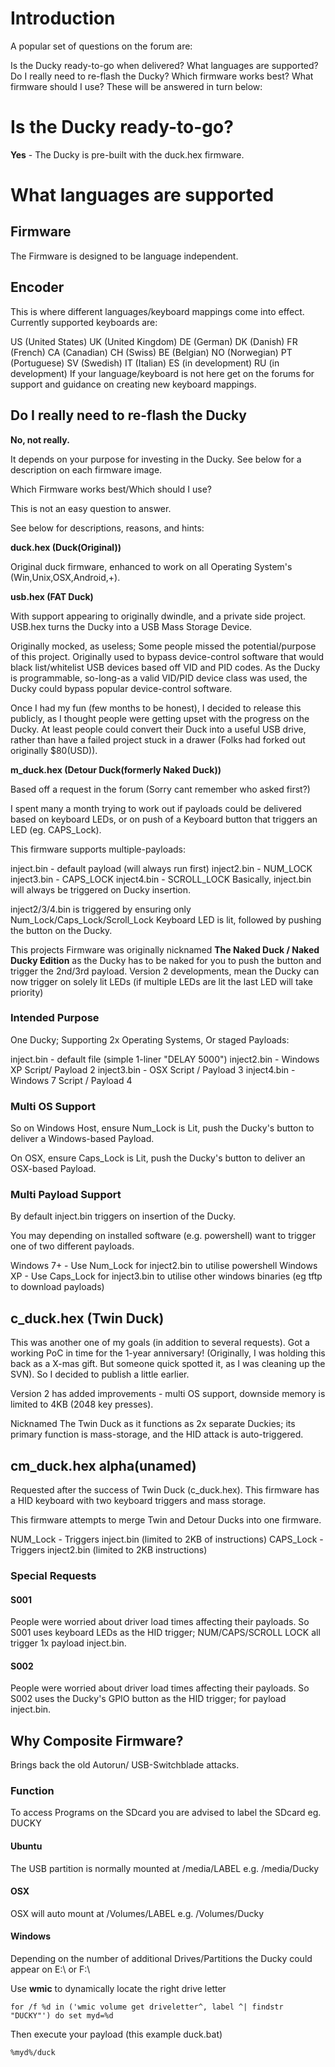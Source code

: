 # Introduction

A popular set of questions on the forum are:

Is the Ducky ready-to-go when delivered?
What languages are supported?
Do I really need to re-flash the Ducky?
Which firmware works best?
What firmware should I use?
These will be answered in turn below:

# Is the Ducky ready-to-go?

**Yes** - The Ducky is pre-built with the duck.hex firmware.

# What languages are supported

## Firmware

The Firmware is designed to be language independent.

## Encoder

This is where different languages/keyboard mappings come into effect. Currently supported keyboards are:

US (United States)
UK (United Kingdom)
DE (German)
DK (Danish)
FR (French)
CA (Canadian)
CH (Swiss)
BE (Belgian)
NO (Norwegian)
PT (Portuguese)
SV (Swedish)
IT (Italian)
ES (in development)
RU (in development)
If your language/keyboard is not here get on the forums for support and guidance on creating new keyboard mappings.

## Do I really need to re-flash the Ducky

**No, not really.**

It depends on your purpose for investing in the Ducky. See below for a description on each firmware image.

Which Firmware works best/Which should I use?

This is not an easy question to answer.

See below for descriptions, reasons, and hints:

**duck.hex (Duck(Original))**

Original duck firmware, enhanced to work on all Operating System's (Win,Unix,OSX,Android,+).

**usb.hex (FAT Duck)**

With support appearing to originally dwindle, and a private side project. USB.hex turns the Ducky into a USB Mass Storage Device.

Originally mocked, as useless; Some people missed the potential/purpose of this project. Originally used to bypass device-control software that would black list/whitelist USB devices based off VID and PID codes. As the Ducky is programmable, so-long-as a valid VID/PID device class was used, the Ducky could bypass popular device-control software.

Once I had my fun (few months to be honest), I decided to release this publicly, as I thought people were getting upset with the progress on the Ducky. At least people could convert their Duck into a useful USB drive, rather than have a failed project stuck in a drawer (Folks had forked out originally $80(USD)).

**m_duck.hex (Detour Duck(formerly Naked Duck))**

Based off a request in the forum (Sorry cant remember who asked first?)

I spent many a month trying to work out if payloads could be delivered based on keyboard LEDs, or on push of a Keyboard button that triggers an LED (eg. CAPS_Lock).

This firmware supports multiple-payloads:

inject.bin - default payload (will always run first)
inject2.bin - NUM_LOCK
inject3.bin - CAPS_LOCK
inject4.bin - SCROLL_LOCK
Basically, inject.bin will always be triggered on Ducky insertion.

inject2/3/4.bin is triggered by ensuring only Num_Lock/Caps_Lock/Scroll_Lock Keyboard LED is lit, followed by pushing the button on the Ducky.

This projects Firmware was originally nicknamed **The Naked Duck / Naked Ducky Edition** as the Ducky has to be naked for you to push the button and trigger the 2nd/3rd payload. Version 2 developments, mean the Ducky can now trigger on solely lit LEDs (if multiple LEDs are lit the last LED will take priority)

### Intended Purpose
One Ducky; Supporting 2x Operating Systems, Or staged Payloads:

inject.bin - default file (simple 1-liner "DELAY 5000")
inject2.bin - Windows XP Script/ Payload 2
inject3.bin - OSX Script / Payload 3
inject4.bin - Windows 7 Script / Payload 4

### Multi OS Support

So on Windows Host, ensure Num_Lock is Lit, push the Ducky's button to deliver a Windows-based Payload.

On OSX, ensure Caps_Lock is Lit, push the Ducky's button to deliver an OSX-based Payload.

### Multi Payload Support

By default inject.bin triggers on insertion of the Ducky.

You may depending on installed software (e.g. powershell) want to trigger one of two different payloads.

Windows 7+ - Use Num_Lock for inject2.bin to utilise powershell
Windows XP - Use Caps_Lock for inject3.bin to utilise other windows binaries (eg tftp to download payloads)

## c_duck.hex (Twin Duck)

This was another one of my goals (in addition to several requests). Got a working PoC in time for the 1-year anniversary! (Originally, I was holding this back as a X-mas gift. But someone quick spotted it, as I was cleaning up the SVN). So I decided to publish a little earlier.

Version 2 has added improvements - multi OS support, downside memory is limited to 4KB (2048 key presses).

Nicknamed The Twin Duck as it functions as 2x separate Duckies; its primary function is mass-storage, and the HID attack is auto-triggered.

## cm_duck.hex alpha(unamed)

Requested after the success of Twin Duck (c_duck.hex). This firmware has a HID keyboard with two keyboard triggers and mass storage.

This firmware attempts to merge Twin and Detour Ducks into one firmware.

NUM_Lock - Triggers inject.bin (limited to 2KB of instructions)
CAPS_Lock - Triggers inject2.bin (limited to 2KB instructions)

### Special Requests
#### S001

People were worried about driver load times affecting their payloads. So S001 uses keyboard LEDs as the HID trigger; NUM/CAPS/SCROLL LOCK all trigger 1x payload inject.bin.

#### S002

People were worried about driver load times affecting their payloads. So S002 uses the Ducky's GPIO button as the HID trigger; for payload inject.bin.

## Why Composite Firmware?

Brings back the old Autorun/ USB-Switchblade attacks.

### Function
To access Programs on the SDcard you are advised to label the SDcard eg. DUCKY

#### Ubuntu

The USB partition is normally mounted at /media/LABEL e.g. /media/Ducky

#### OSX

OSX will auto mount at /Volumes/LABEL e.g. /Volumes/Ducky

#### Windows

Depending on the number of additional Drives/Partitions the Ducky could appear on E:\ or F:\

Use **wmic** to dynamically locate the right drive letter
```
for /f %d in ('wmic volume get driveletter^, label ^| findstr "DUCKY"') do set myd=%d
```
Then execute your payload (this example duck.bat)
```
%myd%/duck
```